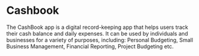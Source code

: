 # Cashbook
The CashBook app is a digital record-keeping app that helps users track their cash balance and daily expenses. It can be used by individuals and businesses for a variety of purposes, including: Personal Budgeting, Small Business Management, Financial Reporting, Project Budgeting etc.
